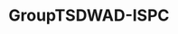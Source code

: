 # GroupTSDWAD-ISPC

<!--#ya complete el texto de Artefactos de Scrum)

#cree los issues para que se los asignen -->




